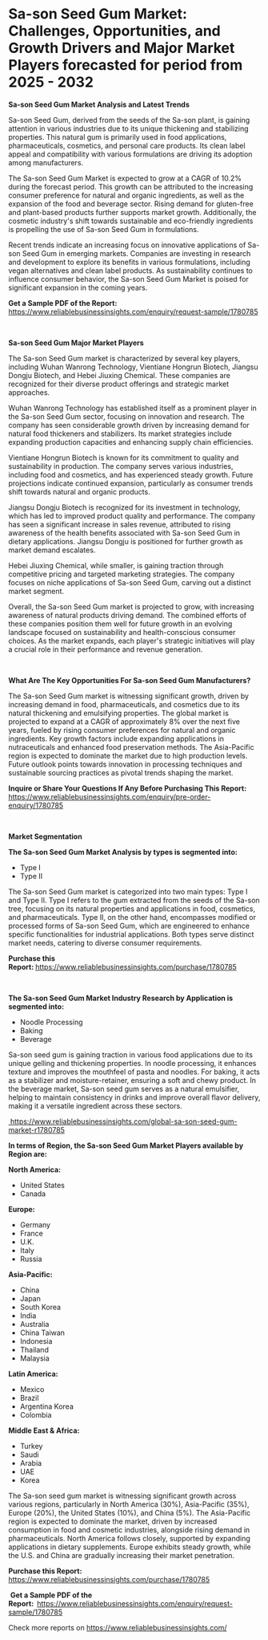 <p><h1>Sa-son Seed Gum Market: Challenges, Opportunities, and Growth Drivers and Major Market Players forecasted for period from 2025 - 2032</h1></p><p><strong>Sa-son Seed Gum Market Analysis and Latest Trends</strong></p>
<p><p>Sa-son Seed Gum, derived from the seeds of the Sa-son plant, is gaining attention in various industries due to its unique thickening and stabilizing properties. This natural gum is primarily used in food applications, pharmaceuticals, cosmetics, and personal care products. Its clean label appeal and compatibility with various formulations are driving its adoption among manufacturers.</p><p>The Sa-son Seed Gum Market is expected to grow at a CAGR of 10.2% during the forecast period. This growth can be attributed to the increasing consumer preference for natural and organic ingredients, as well as the expansion of the food and beverage sector. Rising demand for gluten-free and plant-based products further supports market growth. Additionally, the cosmetic industry's shift towards sustainable and eco-friendly ingredients is propelling the use of Sa-son Seed Gum in formulations.</p><p>Recent trends indicate an increasing focus on innovative applications of Sa-son Seed Gum in emerging markets. Companies are investing in research and development to explore its benefits in various formulations, including vegan alternatives and clean label products. As sustainability continues to influence consumer behavior, the Sa-son Seed Gum Market is poised for significant expansion in the coming years.</p></p>
<p><strong>Get a Sample PDF of the Report:&nbsp;</strong> <a href="https://www.reliablebusinessinsights.com/enquiry/request-sample/1780785?utm_campaign=3568&utm_medium=2&utm_source=Github&utm_content=ia&utm_term=25032025&utm_id=sa-son-seed-gum">https://www.reliablebusinessinsights.com/enquiry/request-sample/1780785</a></p>
<p>&nbsp;</p>
<p><strong>Sa-son Seed Gum Major Market Players</strong></p>
<p><p>The Sa-son Seed Gum market is characterized by several key players, including Wuhan Wanrong Technology, Vientiane Hongrun Biotech, Jiangsu Dongju Biotech, and Hebei Jiuxing Chemical. These companies are recognized for their diverse product offerings and strategic market approaches.</p><p>Wuhan Wanrong Technology has established itself as a prominent player in the Sa-son Seed Gum sector, focusing on innovation and research. The company has seen considerable growth driven by increasing demand for natural food thickeners and stabilizers. Its market strategies include expanding production capacities and enhancing supply chain efficiencies.</p><p>Vientiane Hongrun Biotech is known for its commitment to quality and sustainability in production. The company serves various industries, including food and cosmetics, and has experienced steady growth. Future projections indicate continued expansion, particularly as consumer trends shift towards natural and organic products.</p><p>Jiangsu Dongju Biotech is recognized for its investment in technology, which has led to improved product quality and performance. The company has seen a significant increase in sales revenue, attributed to rising awareness of the health benefits associated with Sa-son Seed Gum in dietary applications. Jiangsu Dongju is positioned for further growth as market demand escalates.</p><p>Hebei Jiuxing Chemical, while smaller, is gaining traction through competitive pricing and targeted marketing strategies. The company focuses on niche applications of Sa-son Seed Gum, carving out a distinct market segment.</p><p>Overall, the Sa-son Seed Gum market is projected to grow, with increasing awareness of natural products driving demand. The combined efforts of these companies position them well for future growth in an evolving landscape focused on sustainability and health-conscious consumer choices. As the market expands, each player's strategic initiatives will play a crucial role in their performance and revenue generation.</p></p>
<p>&nbsp;</p>
<p><strong>What Are The Key Opportunities For Sa-son Seed Gum Manufacturers?</strong></p>
<p><p>The Sa-son Seed Gum market is witnessing significant growth, driven by increasing demand in food, pharmaceuticals, and cosmetics due to its natural thickening and emulsifying properties. The global market is projected to expand at a CAGR of approximately 8% over the next five years, fueled by rising consumer preferences for natural and organic ingredients. Key growth factors include expanding applications in nutraceuticals and enhanced food preservation methods. The Asia-Pacific region is expected to dominate the market due to high production levels. Future outlook points towards innovation in processing techniques and sustainable sourcing practices as pivotal trends shaping the market.</p></p>
<p><strong>Inquire or Share Your Questions If Any Before Purchasing This Report:</strong> <a href="https://www.reliablebusinessinsights.com/enquiry/pre-order-enquiry/1780785?utm_campaign=3568&utm_medium=2&utm_source=Github&utm_content=ia&utm_term=25032025&utm_id=sa-son-seed-gum">https://www.reliablebusinessinsights.com/enquiry/pre-order-enquiry/1780785</a></p>
<p>&nbsp;</p>
<p><strong>Market Segmentation</strong></p>
<p><strong>The Sa-son Seed Gum Market Analysis by types is segmented into:</strong></p>
<p><ul><li>Type I</li><li>Type II</li></ul></p>
<p><p>The Sa-son Seed Gum market is categorized into two main types: Type I and Type II. Type I refers to the gum extracted from the seeds of the Sa-son tree, focusing on its natural properties and applications in food, cosmetics, and pharmaceuticals. Type II, on the other hand, encompasses modified or processed forms of Sa-son Seed Gum, which are engineered to enhance specific functionalities for industrial applications. Both types serve distinct market needs, catering to diverse consumer requirements.</p></p>
<p><strong>Purchase this Report:&nbsp;</strong><a href="https://www.reliablebusinessinsights.com/purchase/1780785?utm_campaign=3568&utm_medium=2&utm_source=Github&utm_content=ia&utm_term=25032025&utm_id=sa-son-seed-gum">https://www.reliablebusinessinsights.com/purchase/1780785</a></p>
<p>&nbsp;</p>
<p><strong>The Sa-son Seed Gum Market Industry Research by Application is segmented into:</strong></p>
<p><ul><li>Noodle Processing</li><li>Baking</li><li>Beverage</li></ul></p>
<p><p>Sa-son seed gum is gaining traction in various food applications due to its unique gelling and thickening properties. In noodle processing, it enhances texture and improves the mouthfeel of pasta and noodles. For baking, it acts as a stabilizer and moisture-retainer, ensuring a soft and chewy product. In the beverage market, Sa-son seed gum serves as a natural emulsifier, helping to maintain consistency in drinks and improve overall flavor delivery, making it a versatile ingredient across these sectors.</p></p>
<p><a href="https://www.reliablebusinessinsights.com/global-sa-son-seed-gum-market-r1780785?utm_campaign=3568&utm_medium=2&utm_source=Github&utm_content=ia&utm_term=25032025&utm_id=sa-son-seed-gum">&nbsp;https://www.reliablebusinessinsights.com/global-sa-son-seed-gum-market-r1780785</a></p>
<p><strong>In terms of Region, the Sa-son Seed Gum Market Players available by Region are:</strong></p>
<p>
    <p> <strong> North America: </strong>
        <ul>
            <li>United States</li>
            <li>Canada</li>
        </ul>
        </p> 
    <p> <strong> Europe: </strong>
        <ul>
            <li>Germany</li>
            <li>France</li>
            <li>U.K.</li>
            <li>Italy</li>
            <li>Russia</li>
        </ul>
        </p> 
    <p> <strong> Asia-Pacific: </strong>
        <ul>
            <li>China</li>
            <li>Japan</li>
            <li>South Korea</li>
            <li>India</li>
            <li>Australia</li>
            <li>China Taiwan</li>
            <li>Indonesia</li>
            <li>Thailand</li>
            <li>Malaysia</li>
        </ul>
        </p> 
    <p> <strong> Latin America: </strong>
        <ul>
            <li>Mexico</li>
            <li>Brazil</li>
            <li>Argentina Korea</li>
            <li>Colombia</li>
        </ul>
        </p> 
    <p> <strong> Middle East & Africa: </strong>
        <ul>
            <li>Turkey</li>
            <li>Saudi</li>
            <li>Arabia</li>
            <li>UAE</li>
            <li>Korea</li>
        </ul>
    </p>
    </p>
<p><p>The Sa-son seed gum market is witnessing significant growth across various regions, particularly in North America (30%), Asia-Pacific (35%), Europe (20%), the United States (10%), and China (5%). The Asia-Pacific region is expected to dominate the market, driven by increased consumption in food and cosmetic industries, alongside rising demand in pharmaceuticals. North America follows closely, supported by expanding applications in dietary supplements. Europe exhibits steady growth, while the U.S. and China are gradually increasing their market penetration.</p></p>
<p><strong>Purchase this Report: </strong><a href="https://www.reliablebusinessinsights.com/purchase/1780785?utm_campaign=3568&utm_medium=2&utm_source=Github&utm_content=ia&utm_term=25032025&utm_id=sa-son-seed-gum">https://www.reliablebusinessinsights.com/purchase/1780785</a></p>
<p>&nbsp;<strong>Get a Sample PDF of the Report:&nbsp;&nbsp;</strong><a href="https://www.reliablebusinessinsights.com/enquiry/request-sample/1780785?utm_campaign=3568&utm_medium=2&utm_source=Github&utm_content=ia&utm_term=25032025&utm_id=sa-son-seed-gum">https://www.reliablebusinessinsights.com/enquiry/request-sample/1780785</a></p>
<p><strong></strong></p>
<p>Check more reports on <a href="https://www.reliablebusinessinsights.com/?utm_campaign=3568&utm_medium=2&utm_source=Github&utm_content=ia&utm_term=25032025&utm_id=sa-son-seed-gum">https://www.reliablebusinessinsights.com/</a></p>